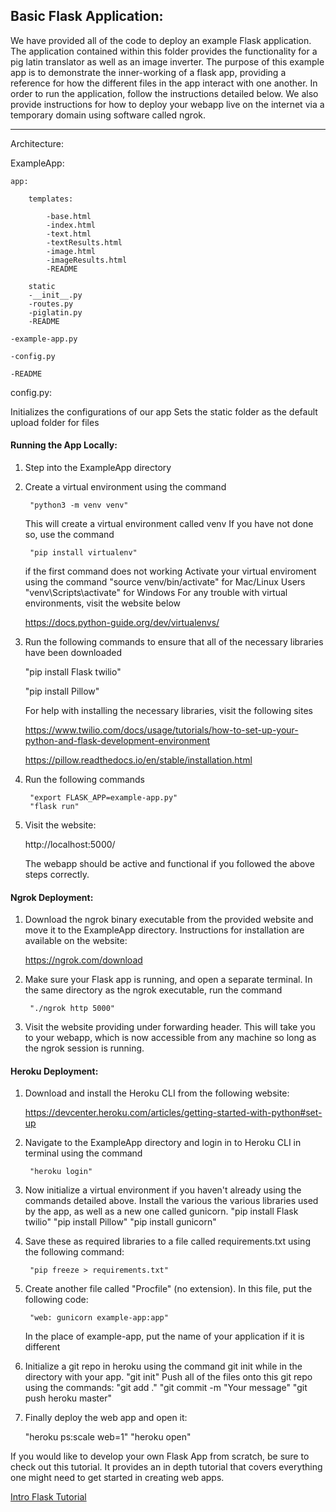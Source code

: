 ## Basic Flask Application:

We have provided all of the code to deploy an example Flask application. The
application contained within this folder provides the functionality for a 
pig latin translator as well as an image inverter. The purpose of this example
app is to demonstrate the inner-working of a flask app, providing a reference
for how the different files in the app interact with one another. In order to 
run the application, follow the instructions detailed below. We also provide
instructions for how to deploy your webapp live on the internet via a temporary
domain using software called ngrok.

---

Architecture:

ExampleApp:

    app:

        templates:

            -base.html
            -index.html
            -text.html
            -textResults.html
            -image.html
            -imageResults.html
            -README

        static
        -__init__.py
        -routes.py
        -piglatin.py
        -README

    -example-app.py

    -config.py

    -README

config.py:

Initializes the configurations of our app
Sets the static folder as the default upload folder for files

#### Running the App Locally:

1. Step into the ExampleApp directory

2. Create a virtual environment using the command

        "python3 -m venv venv"

   This will create a virtual environment called venv
   If you have not done so, use the command

        "pip install virtualenv"

   if the first command does not working
   Activate your virtual enviroment using the command
        "source venv/bin/activate" for Mac/Linux Users
        "venv\Scripts\activate" for Windows
    For any trouble with virtual environments, visit the website below

    https://docs.python-guide.org/dev/virtualenvs/

3. Run the following commands to ensure that all of the necessary libraries 
   have been downloaded

   "pip install Flask twilio"

   "pip install Pillow"

   For help with installing the necessary libraries, visit the following sites

   https://www.twilio.com/docs/usage/tutorials/how-to-set-up-your-python-and-flask-development-environment

   https://pillow.readthedocs.io/en/stable/installation.html

4. Run the following commands 

        "export FLASK_APP=example-app.py"
        "flask run"

5. Visit the website:

   http://localhost:5000/

   The webapp should be active and functional if you followed the above steps correctly.


#### Ngrok Deployment:

1. Download the ngrok binary executable from the provided website and move it to the ExampleApp directory. 
   Instructions for installation are available on the website:

   https://ngrok.com/download

2. Make sure your Flask app is running, and open a separate terminal. In the same directory as the ngrok
   executable, run the command

        "./ngrok http 5000"

3. Visit the website providing under forwarding header. This will take you to your webapp, which
   is now accessible from any machine so long as the ngrok session is running.


#### Heroku Deployment:

1. Download and install the Heroku CLI from the following website:

   https://devcenter.heroku.com/articles/getting-started-with-python#set-up

2. Navigate to the ExampleApp directory and login in to Heroku CLI in terminal using the command

        "heroku login"

3. Now initialize a virtual environment if you haven't already using the commands detailed above.
   Install the various the various libraries used by the app, as well as a new one called gunicorn.
        "pip install Flask twilio"
        "pip install Pillow"
        "pip install gunicorn"

4. Save these as required libraries to a file called requirements.txt using the following command:

        "pip freeze > requirements.txt"

5. Create another file called "Procfile" (no extension). In this file, put the following code:

        "web: gunicorn example-app:app"
   In the place of example-app, put the name of your application if it is different

6. Initialize a git repo in heroku using the command git init while in the directory with your app.
        "git init"
   Push all of the files onto this git repo using the commands:
        "git add ."
        "git commit -m "Your message"
        "git push heroku master"

7. Finally deploy the web app and open it:

   "heroku ps:scale web=1"
   "heroku open"



If you would like to develop your own Flask App from scratch, be sure to check out this tutorial. 
It provides an in depth tutorial that covers everything one might need to get started in creating
web apps. 

[Intro Flask Tutorial](https://blog.miguelgrinberg.com/post/the-flask-mega-tutorial-part-i-hello-world)

